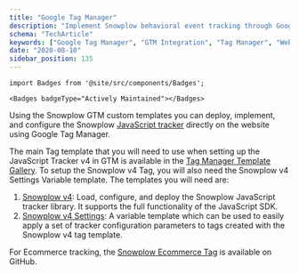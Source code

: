```yaml
---
title: "Google Tag Manager"
description: "Implement Snowplow behavioral event tracking through Google Tag Manager with pre-built templates."
schema: "TechArticle"
keywords: ["Google Tag Manager", "GTM Integration", "Tag Manager", "Web Tracking", "GTM Snowplow", "Tag Management"]
date: "2020-08-10"
sidebar_position: 135
---
```



```mdx-code-block
import Badges from '@site/src/components/Badges';

<Badges badgeType="Actively Maintained"></Badges>
```

Using the Snowplow GTM custom templates you can deploy, implement, and configure the Snowplow [JavaScript tracker](/docs/sources/trackers/web-trackers/index.md) directly on the website using Google Tag Manager.

The main Tag template that you will need to use when setting up the JavaScript Tracker v4 in GTM is available in the [Tag Manager Template Gallery](https://tagmanager.google.com/gallery/#/owners/snowplow/templates/snowplow-gtm-tag-template-v4). To setup the Snowplow v4 Tag, you will also need the Snowplow v4 Settings Variable template. The templates you will need are:

1. [Snowplow v4](https://tagmanager.google.com/gallery/#/owners/snowplow/templates/snowplow-gtm-tag-template-v4):
  Load, configure, and deploy the Snowplow JavaScript tracker library. It supports the full functionality of the JavaScript SDK.
2. [Snowplow v4 Settings](https://tagmanager.google.com/gallery/#/owners/snowplow/templates/snowplow-gtm-variable-template-v4):
  A variable template which can be used to easily apply a set of tracker configuration parameters to tags created with the Snowplow v4 tag template.

For Ecommerce tracking, the [Snowplow Ecommerce Tag](https://github.com/snowplow/snowplow-gtm-tag-template-ecommerce-v3) is available on GitHub.
